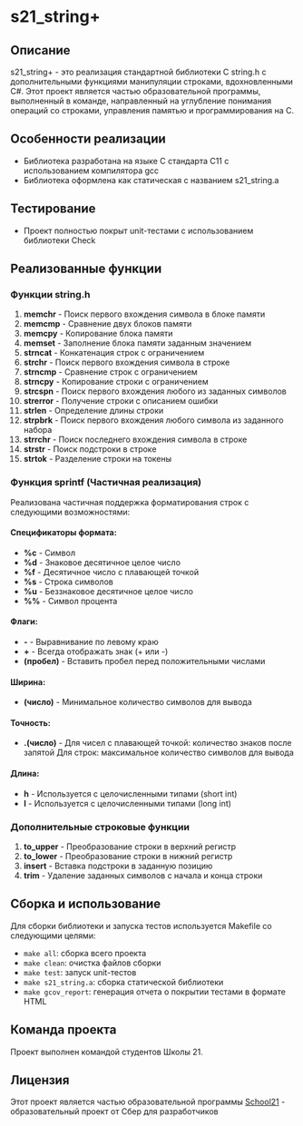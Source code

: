 # s21_string+

## Описание

s21_string+ - это реализация стандартной библиотеки C string.h с дополнительными функциями манипуляции строками, вдохновленными C#. Этот проект является частью образовательной программы, выполненный в команде, направленный на углубление понимания операций со строками, управления памятью и программирования на C.

## Особенности реализации

- Библиотека разработана на языке C стандарта C11 с использованием компилятора gcc
- Библиотека оформлена как статическая с названием s21_string.a

## Тестирование

- Проект полностью покрыт unit-тестами с использованием библиотеки Check

## Реализованные функции

### Функции string.h

1. **memchr** - Поиск первого вхождения символа в блоке памяти
2. **memcmp** - Сравнение двух блоков памяти
3. **memcpy** - Копирование блока памяти
4. **memset** - Заполнение блока памяти заданным значением
5. **strncat** - Конкатенация строк с ограничением
6. **strchr** - Поиск первого вхождения символа в строке
7. **strncmp** - Сравнение строк с ограничением
8. **strncpy** - Копирование строки с ограничением
9. **strcspn** - Поиск первого вхождения любого из заданных символов
10. **strerror** - Получение строки с описанием ошибки
11. **strlen** - Определение длины строки
12. **strpbrk** - Поиск первого вхождения любого символа из заданного набора
13. **strrchr** - Поиск последнего вхождения символа в строке
14. **strstr** - Поиск подстроки в строке
15. **strtok** - Разделение строки на токены

### Функция sprintf (Частичная реализация)

Реализована частичная поддержка форматирования строк с следующими возможностями:

#### Спецификаторы формата:
- **%c** - Символ
- **%d** - Знаковое десятичное целое число
- **%f** - Десятичное число с плавающей точкой
- **%s** - Строка символов
- **%u** - Беззнаковое десятичное целое число
- **%%** - Символ процента

#### Флаги:
- **-** - Выравнивание по левому краю
- **+** - Всегда отображать знак (+ или -)
- **(пробел)** - Вставить пробел перед положительными числами

#### Ширина:
- **(число)** - Минимальное количество символов для вывода

#### Точность:
- **.(число)** - Для чисел с плавающей точкой: количество знаков после запятой
  Для строк: максимальное количество символов для вывода

#### Длина:
- **h** - Используется с целочисленными типами (short int)
- **l** - Используется с целочисленными типами (long int)

### Дополнительные строковые функции

1. **to_upper** - Преобразование строки в верхний регистр
2. **to_lower** - Преобразование строки в нижний регистр
3. **insert** - Вставка подстроки в заданную позицию
4. **trim** - Удаление заданных символов с начала и конца строки

## Сборка и использование

Для сборки библиотеки и запуска тестов используется Makefile со следующими целями:

- `make all`: сборка всего проекта
- `make clean`: очистка файлов сборки
- `make test`: запуск unit-тестов
- `make s21_string.a`: сборка статической библиотеки
- `make gcov_report`: генерация отчета о покрытии тестами в формате HTML

## Команда проекта

Проект выполнен командой студентов Школы 21.

## Лицензия

Этот проект является частью образовательной программы [School21](https://21-school.ru/) - образовательный проект от Сбер для разработчиков